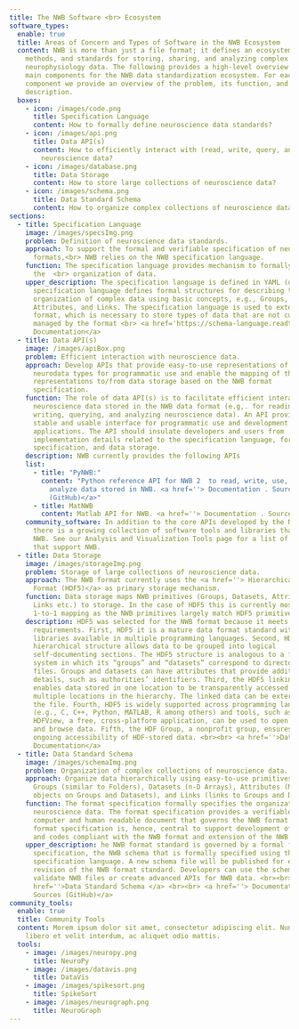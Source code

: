 ```yaml
---
title: The NWB Software <br> Ecosystem
software_types:
  enable: true
  title: Areas of Concern and Types of Software in the NWB Ecosystem
  content: NWB is more than just a file format; it defines an ecosystem of tools,
    methods, and standards for storing, sharing, and analyzing complex
    neurophysiology data. The following provides a high-level overview of the
    main components for the NWB data standardization ecosystem. For each
    component we provide an overview of the problem, its function, and a
    description.
  boxes:
    - icon: /images/code.png
      title: Specification Language
      content: How to formally define neuroscience data standards?
    - icon: /images/api.png
      title: Data API(s)
      content: How to efficiently interact with (read, write, query, analyze...)
        neuroscience data?
    - icon: /images/database.png
      title: Data Storage
      content: How to store large collections of neuroscience data?
    - icon: /images/schema.png
      title: Data Standard Schema
      content: How to organize complex collections of neuroscience data?
sections:
  - title: Specification Language
    image: /images/specsImg.png
    problem: Definition of neuroscience data standards.
    approach: To support the formal and verifiable specification of neurodata file
      formats,<br> NWB relies on the NWB specification language.
    function: The specification language provides mechanism to formally specify
      the  <br> organization of data.
    upper_description: The specification language is defined in YAML (or JSON). The
      specification language defines formal structures for describing the
      organization of complex data using basic concepts, e.g., Groups, Datasets,
      Attributes, and Links. The specification language is used to extend the
      format, which is necessary to store types of data that are not currently
      managed by the format <br> <a href='https://schema-language.readthedocs.io/en/latest/'>Specification Language
      Documentation</a>
  - title: Data API(s)
    image: /images/apiBox.png
    problem: Efficient interaction with neuroscience data.
    approach: Develop APIs that provide easy-to-use representations of NWB
      neurodata types for programmatic use and enable the mapping of these
      representations to/from data storage based on the NWB format
      specification.
    function: The role of data API(s) is to facilitate efficient interaction with
      neuroscience data stored in the NWB data format (e.g,. for reading,
      writing, querying, and analyzing neuroscience data). An API provides a
      stable and usable interface for programmatic use and development of new
      applications. The API should insulate developers and users from
      implementation details related to the specification language, format
      specification, and data storage.
    description: NWB currently provides the following APIs
    list:
      - title: "PyNWB:"
        content: "Python reference API for NWB 2  to read, write, use, extend, and
          analyze data stored in NWB. <a href=''> Documentation . Sources
          (GitHub)</a>"
      - title: MatNWB
        content: Matlab API for NWB. <a href=''> Documentation . Sources (GitHub)</a>
    community_software: In addition to the core APIs developed by the NWB team,
      there is a growing collection of software tools and libraries that support
      NWB. See our Analysis and Visualization Tools page for a list of tools
      that support NWB.
  - title: Data Storage
    image: /images/storageImg.png
    problem: Storage of large collections of neuroscience data.
    approach: The NWB format currently uses the <a href=''> Hierarchical Data
      Format (HDF5)</a> as primary storage mechanism.
    function: Data storage maps NWB primitives (Groups, Datasets, Attributes,
      Links etc.) to storage. In the case of HDF5 this is currently mostly a
      1-to-1 mapping as the NWB primitives largely match HDF5 primitives.
    description: HDF5 was selected for the NWB format because it meets several key
      requirements. First, HDF5 it is a mature data format standard with
      libraries available in multiple programming languages. Second, HDF5’s
      hierarchical structure allows data to be grouped into logical
      self-documenting sections. The HDF5 structure is analogous to a file
      system in which its “groups” and “datasets” correspond to directories and
      files. Groups and datasets can have attributes that provide additional
      details, such as authorities’ identifiers. Third, the HDF5 linking feature
      enables data stored in one location to be transparently accessed from
      multiple locations in the hierarchy. The linked data can be external to
      the file. Fourth, HDF5 is widely supported across programming languages
      (e.g., C, C++, Python, MATLAB, R among others) and tools, such as,
      HDFView, a free, cross-platform application, can be used to open a file
      and browse data. Fifth, the HDF Group, a nonprofit group, ensures the
      ongoing accessibility of HDF-stored data. <br><br> <a href=''>Data Storage
      Documentation</a>
  - title: Data Standard Schema
    image: /images/schemaImg.png
    problem: Organization of complex collections of neuroscience data.
    approach: Organize data hierarchically using easy-to-use primitives, e.g.,
      Groups (similar to Folders), Datasets (n-D Arrays), Attributes (Metadata
      objects on Groups and Datasets), and Links (links to Groups and Datasets).
    function: The format specification formally specifies the organization of
      neuroscience data. The format specification provides a verifiable,
      computer and human readable document that governs the NWB format. The
      format specification is, hence, central to support development of API’s
      and codes compliant with the NWB format and extension of the NWB format.
    upper_description: he NWB format standard is governed by a formal format
      specification, the NWB schema that is formally specified using the NWB
      specification language. A new schema file will be published for each
      revision of the NWB format standard. Developers can use the schema to
      validate NWB files or create advanced APIs for NWB data. <br><br><a
      href=''>Data Standard Schema </a> <br><br> <a href=''> Documentation
      Sources (GitHub)</a>
community_tools:
  enable: true
  title: Community Tools
  content: Morem ipsum dolor sit amet, consectetur adipiscing elit. Nunc vulputate
    libero et velit interdum, ac aliquet odio mattis.
  tools:
    - image: /images/neuropy.png
      title: NeuroPy
    - image: /images/datavis.png
      title: DataVis
    - image: /images/spikesort.png
      title: SpikeSort
    - image: /images/neurograph.png
      title: NeuroGraph
---
```

